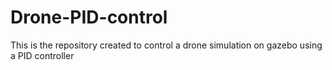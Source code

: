# Drone-PID-control
This is the repository created to control a drone simulation on gazebo using a PID controller 
